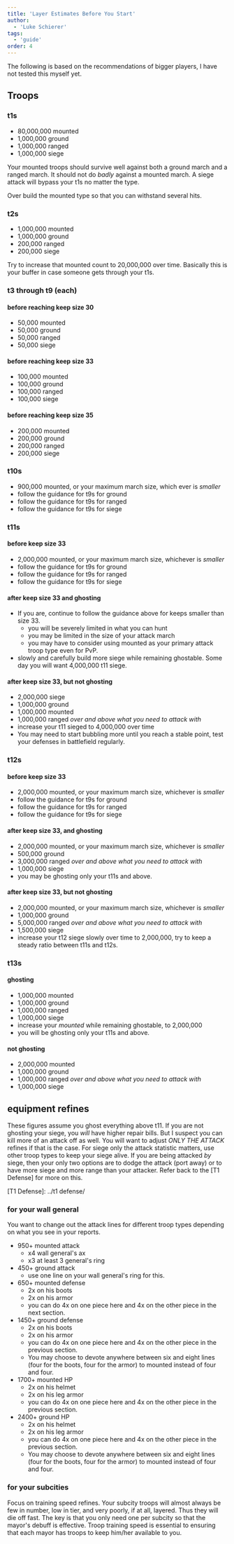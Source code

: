 ```yaml
---
title: 'Layer Estimates Before You Start'
author:
  - 'Luke Schierer'
tags:
  - 'guide'
order: 4
---
```


The following is based on the recommendations of bigger players, I have not tested this myself yet.

## Troops

### t1s

- 80,000,000 mounted
- 1,000,000 ground
- 1,000,000 ranged
- 1,000,000 siege

Your mounted troops should survive well against both a ground march and a
ranged march. It should not do _badly_ against a mounted march. A siege
attack will bypass your t1s no matter the type.

Over build the mounted type so that you can withstand several hits.

### t2s

- 1,000,000 mounted
- 1,000,000 ground
- 200,000 ranged
- 200,000 siege

Try to increase that mounted count to 20,000,000 over time. Basically this is your buffer in case someone gets through your t1s.

### t3 through t9 (each)

#### before reaching keep size 30

- 50,000 mounted
- 50,000 ground
- 50,000 ranged
- 50,000 siege

#### before reaching keep size 33

- 100,000 mounted
- 100,000 ground
- 100,000 ranged
- 100,000 siege

#### before reaching keep size 35

- 200,000 mounted
- 200,000 ground
- 200,000 ranged
- 200,000 siege

### t10s

- 900,000 mounted, or your maximum march size, which ever is _smaller_
- follow the guidance for t9s for ground
- follow the guidance for t9s for ranged
- follow the guidance for t9s for siege

### t11s

#### before keep size 33

- 2,000,000 mounted, or your maximum march size, whichever is _smaller_
- follow the guidance for t9s for ground
- follow the guidance for t9s for ranged
- follow the guidance for t9s for siege

#### after keep size 33 and ghosting

- If you are, continue to follow the guidance above for keeps smaller than size 33.
  - you will be severely limited in what you can hunt
  - you may be limited in the size of your attack march
  - you may have to consider using mounted as your primary attack troop type even for PvP.
- slowly and carefully build more siege while remaining ghostable. Some day you will want 4,000,000 t11 siege.

#### after keep size 33, but not ghosting

- 2,000,000 siege
- 1,000,000 ground
- 1,000,000 mounted
- 1,000,000 ranged _over and above what you need to attack with_
- increase your t11 sieged to 4,000,000 over time
- You may need to start bubbling more until you reach a stable point, test your defenses in battlefield regularly.

### t12s

#### before keep size 33

- 2,000,000 mounted, or your maximum march size, whichever is _smaller_
- follow the guidance for t9s for ground
- follow the guidance for t9s for ranged
- follow the guidance for t9s for siege

#### after keep size 33, and ghosting

- 2,000,000 mounted, or your maximum march size, whichever is _smaller_
- 500,000 ground
- 3,000,000 ranged _over and above what you need to attack with_
- 1,000,000 siege
- you may be ghosting only your t11s and above.

#### after keep size 33, but not ghosting

- 2,000,000 mounted, or your maximum march size, whichever is _smaller_
- 1,000,000 ground
- 5,000,000 ranged _over and above what you need to attack with_
- 1,500,000 siege
- increase your t12 siege slowly over time to 2,000,000, try to keep a steady ratio between t11s and t12s.

### t13s

#### ghosting

- 1,000,000 mounted
- 1,000,000 ground
- 1,000,000 ranged
- 1,000,000 siege
- increase your _mounted_ while remaining ghostable, to 2,000,000
- you will be ghosting only your t11s and above.

#### not ghosting

- 2,000,000 mounted
- 1,000,000 ground
- 1,000,000 ranged _over and above what you need to attack with_
- 1,000,000 siege

## equipment refines

These figures assume you ghost everything above t11. If you are not ghosting
your siege, you _will_ have higher repair bills. But I suspect you can kill
more of an attack off as well. You will want to adjust _ONLY THE ATTACK_
refines if that is the case. For siege only the attack statistic matters, use
other troop types to keep your siege alive. If you are being attacked _by_
siege, then your only two options are to dodge the attack (port away) or to
have more siege and more range than your attacker. Refer back to the [T1 Defense] for more on this.

[T1 Defense]: ../t1 defense/

### for your wall general

You want to change out the attack lines for different troop types depending on what you see in your reports.

- 950+ mounted attack
  - x4 wall general's ax
  - x3 at least 3 general's ring
- 450+ ground attack
  - use one line on your wall general's ring for this.
- 650+ mounted defense
  - 2x on his boots
  - 2x on his armor
  - you can do 4x on one piece here and 4x on the other piece in the next section.
- 1450+ ground defense
  - 2x on his boots
  - 2x on his armor
  - you can do 4x on one piece here and 4x on the other piece in the previous section.
  - You may choose to devote anywhere between six and eight lines (four for the boots, four for the armor) to mounted instead of four and four.
- 1700+ mounted HP
  - 2x on his helmet
  - 2x on his leg armor
  - you can do 4x on one piece here and 4x on the other piece in the previous section.
- 2400+ ground HP
  - 2x on his helmet
  - 2x on his leg armor
  - you can do 4x on one piece here and 4x on the other piece in the previous section.
  - You may choose to devote anywhere between six and eight lines (four for the boots, four for the armor) to mounted instead of four and four.

### for your subcities

Focus on training speed refines. Your subcity troops will almost always be few
in number, low in tier, and very poorly, if at all, layered. Thus they will
die off fast. The key is that you only need one per subcity so that the
mayor's debuff is effective. Troop training speed is essential to ensuring
that each mayor has troops to keep him/her available to you.
